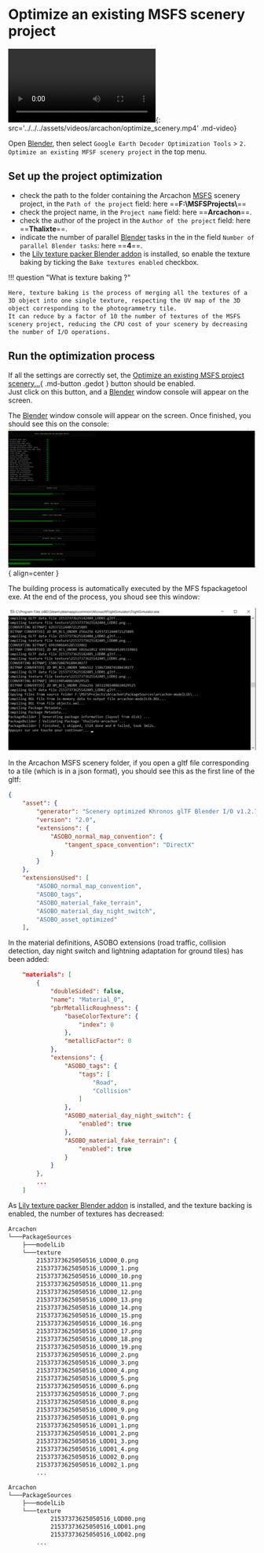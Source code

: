 # Optimize an existing MSFS scenery project
![type:video](video.mp4){: src='../../../assets/videos/arcachon/optimize_scenery.mp4' .md-video}

Open [Blender][1], then select `Google Earth Decoder Optimization Tools` > `2. Optimize an existing MFSF scenery project` in the top menu.


## Set up the project optimization

* check the path to the folder containing the Arcachon [MSFS][2] scenery project, in the `Path of the project` field: here ==**F:\\MSFSProjects\\**==
* check the project name, in the `Project name` field: here ==**Arcachon**==.
* check the author of the project in the `Author of the project` field: here ==**Thalixte**==.
* indicate the number of parallel [Blender][1] tasks in the in the field `Number of parallel Blender tasks`: here ==**4**==.
* the [Lily texture packer Blender addon][3] is installed, so enable the texture baking by ticking the `Bake textures enabled` checkbox.

!!! question "What is texture baking ?"

    Here, texture baking is the process of merging all the textures of a 3D object into one single texture, respecting the UV map of the 3D object corresponding to the photogrammetry tile.
    It can reduce by a factor of 10 the number of textures of the MSFS scenery project, reducing the CPU cost of your scenery by decreasing the number of I/O operations.

## Run the optimization process

If all the settings are correctly set, the [Optimize an existing MSFS project scenery...](javascript:void(0)){ .md-button .gedot } button should be enabled.  
Just click on this button, and a [Blender][1] window console will appear on the screen.

The [Blender][1] window console will appear on the screen. Once finished, you should see this on the console:   
![Image title](../../../assets/images/optimize_scenery.png){ align=center }   

The building process is automatically executed by the MFS fspackagetool exe. At the end of the process, you shoud see this window:

![fspackagetools_build_completed.png](..%2F..%2Fassets%2Fimages%2Ffspackagetools_build_completed.png)

In the Arcachon MSFS scenery folder, if you open a gltf file corresponding to a tile (which is in a json format), you should see this as the first line of the gltf:
```json
{
    "asset": {
        "generator": "Scenery optimized Khronos glTF Blender I/O v1.2.75",
        "version": "2.0",
        "extensions": {
            "ASOBO_normal_map_convention": {
                "tangent_space_convention": "DirectX"
            }
        }
    },
    "extensionsUsed": [
        "ASOBO_normal_map_convention",
        "ASOBO_tags",
        "ASOBO_material_fake_terrain",
        "ASOBO_material_day_night_switch",
        "ASOBO_asset_optimized"
    ],
```

In the material definitions, ASOBO extensions (road traffic, collision detection, day night switch and lightning adaptation for ground tiles) has been added:
```json
    "materials": [
        {
            "doubleSided": false,
            "name": "Material_0",
            "pbrMetallicRoughness": {
                "baseColorTexture": {
                    "index": 0
                },
                "metallicFactor": 0
            },
            "extensions": {
                "ASOBO_tags": {
                    "tags": [
                        "Road",
                        "Collision"
                    ]
                },
                "ASOBO_material_day_night_switch": {
                    "enabled": true
                },
                "ASOBO_material_fake_terrain": {
                    "enabled": true
                }
            }
        },
        ...
    ]
```


As [Lily texture packer Blender addon][3] is installed, and the texture backing is enabled, the number of textures has decreased:


```title="before"
Arcachon
└───PackageSources
    ├───modelLib
    └───texture
        21537373625050516_LOD00_0.png
        21537373625050516_LOD00_1.png
        21537373625050516_LOD00_10.png
        21537373625050516_LOD00_11.png
        21537373625050516_LOD00_12.png
        21537373625050516_LOD00_13.png
        21537373625050516_LOD00_14.png
        21537373625050516_LOD00_15.png
        21537373625050516_LOD00_16.png
        21537373625050516_LOD00_17.png
        21537373625050516_LOD00_18.png
        21537373625050516_LOD00_19.png
        21537373625050516_LOD00_2.png
        21537373625050516_LOD00_3.png
        21537373625050516_LOD00_4.png
        21537373625050516_LOD00_5.png
        21537373625050516_LOD00_6.png
        21537373625050516_LOD00_7.png
        21537373625050516_LOD00_8.png
        21537373625050516_LOD00_9.png
        21537373625050516_LOD01_0.png
        21537373625050516_LOD01_1.png
        21537373625050516_LOD01_2.png
        21537373625050516_LOD01_3.png
        21537373625050516_LOD01_4.png
        21537373625050516_LOD02_0.png
        21537373625050516_LOD02_1.png
        ...
```

```title="after"
Arcachon
└───PackageSources
    ├───modelLib
    └───texture
            21537373625050516_LOD00.png
            21537373625050516_LOD01.png
            21537373625050516_LOD02.png
        ...
```

[1]:https://www.[Blender][1].org/
[2]:https://www.flightsimulator.com/
[3]: https://eliemichel.gumroad.com/l/DFExj